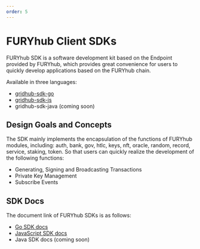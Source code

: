 ```yaml
---
order: 5
---
```


# FURYhub Client SDKs

FURYhub SDK is a software development kit based on the Endpoint provided by FURYhub, which provides great convenience for users to quickly develop applications based on the FURYhub chain.

Available in three languages:

- [gridhub-sdk-go](https://github.com/gridnet/gridhub-sdk-go)
- [gridhub-sdk-js](https://github.com/gridnet/gridhub-sdk-js)
- gridhub-sdk-java (coming soon)

## Design Goals and Concepts

The SDK mainly implements the encapsulation of the functions of FURYhub modules, including: auth, bank, gov, htlc, keys, nft, oracle, random, record, service, staking, token. So that users can quickly realize the development of the following functions:

- Generating, Signing and Broadcasting Transactions
- Private Key Management
- Subscribe Events

## SDK Docs

The document link of FURYhub SDKs is as follows:

- [Go SDK docs](https://github.com/gridnet/gridhub-sdk-go/blob/master/README.md)
- [JavaScript SDK docs](https://github.com/gridnet/gridhub-sdk-js/blob/master/README.md)
- Java SDK docs (coming soon)
